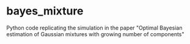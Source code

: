 # bayes_mixture
Python code replicating the simulation in the paper "Optimal Bayesian estimation of Gaussian mixtures with growing number of components"
